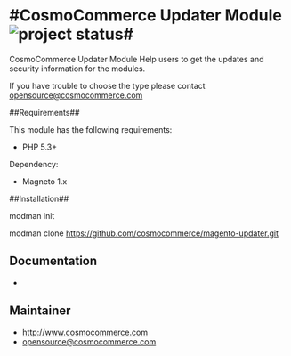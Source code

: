 #CosmoCommerce Updater Module![project status](http://stillmaintained.com/sidealice/aliyun-paas.png)#
==============

CosmoCommerce Updater Module
Help users to get the updates and security information for the modules.

If you have trouble to choose the type please contact opensource@cosmocommerce.com 

##Requirements##

This module has the following requirements:

 - PHP 5.3+

Dependency:

 - Magneto 1.x

##Installation##

modman init 

modman clone https://github.com/cosmocommerce/magento-updater.git


## Documentation ##

 - 
 
## Maintainer ##

 - http://www.cosmocommerce.com
 - opensource@cosmocommerce.com
